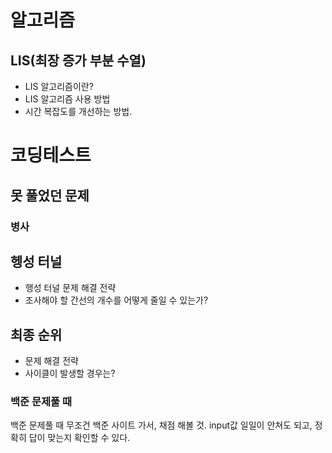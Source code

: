 # 알고리즘

## LIS(최장 증가 부분 수열)

- LIS 알고리즘이란?
- LIS 알고리즘 사용 방법
- 시간 복잡도를 개선하는 방법.

# 코딩테스트

## 못 풀었던 문제

### 병사

## 헹성 터널

- 행성 터널 문제 해결 전략
- 조사해야 할 간선의 개수를 어떻게 줄일 수 있는가?

## 최종 순위

- 문제 해결 전략
- 사이클이 발생할 경우는?

### 백준 문제풀 때

백준 문제풀 때 무조건 백준 사이트 가서, 채점 해볼 것. input값 일일이 안쳐도 되고, 정확히 답이 맞는지 확인할 수 있다.
